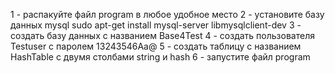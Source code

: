 1 - распакуйте файл program в любое удобное место
2 - установите базу данных mysql sudo apt-get install mysql-server libmysqlclient-dev
3 - создать базу данных с названием Base4Test
4 - создать пользователя Testuser с паролем 13243546Aa@
5 - создать таблицу с названием HashTable c двумя столбами string и hash
6 - запустите файл program
